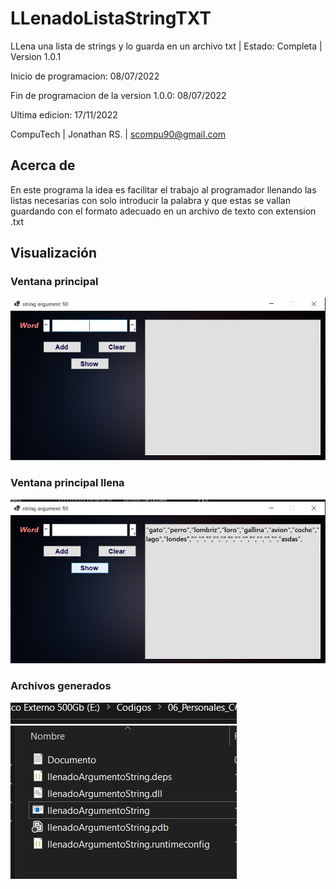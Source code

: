 # LLenadoListaStringTXT
LLena una lista de strings y lo guarda en un archivo txt | Estado: Completa | Version 1.0.1

Inicio de programacion: 08/07/2022

Fin de programacion de la version 1.0.0: 08/07/2022

Ultima edicion: 17/11/2022

CompuTech  | Jonathan RS. | scompu90@gmail.com

## Acerca de
En este programa la idea es facilitar el trabajo al programador llenando las listas necesarias con solo introducir la palabra y que estas se vallan guardando con el formato adecuado en un archivo de texto con extension .txt

## Visualización

### Ventana principal
![](https://github.com/JhonRS1800/LLenadoListaStringTXT/blob/master/Screen1.jpg)


### Ventana principal llena
![](https://github.com/JhonRS1800/LLenadoListaStringTXT/blob/master/Screen2.jpg)


### Archivos generados
![](https://github.com/JhonRS1800/LLenadoListaStringTXT/blob/master/Screen3.jpg)
